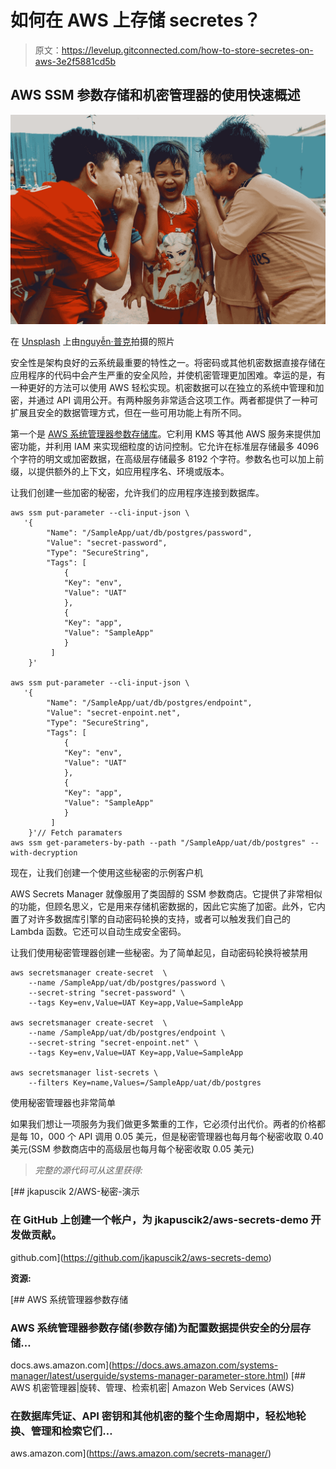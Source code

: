 # 如何在 AWS 上存储 secretes？

> 原文：<https://levelup.gitconnected.com/how-to-store-secretes-on-aws-3e2f5881cd5b>

## AWS SSM 参数存储和机密管理器的使用快速概述

![](img/9db904a8692efb8cbcc1ddd535f4842d.png)

在 [Unsplash](https://unsplash.com/s/photos/secrets?utm_source=unsplash&utm_medium=referral&utm_content=creditCopyText) 上由[nguyễn·普克](https://unsplash.com/@beemagic275?utm_source=unsplash&utm_medium=referral&utm_content=creditCopyText)拍摄的照片

安全性是架构良好的云系统最重要的特性之一。将密码或其他机密数据直接存储在应用程序的代码中会产生严重的安全风险，并使机密管理更加困难。幸运的是，有一种更好的方法可以使用 AWS 轻松实现。机密数据可以在独立的系统中管理和加密，并通过 API 调用公开。有两种服务非常适合这项工作。两者都提供了一种可扩展且安全的数据管理方式，但在一些可用功能上有所不同。

第一个是 [AWS 系统管理器参数存储库](https://docs.aws.amazon.com/systems-manager/latest/userguide/systems-manager-parameter-store.html)。它利用 KMS 等其他 AWS 服务来提供加密功能，并利用 IAM 来实现细粒度的访问控制。它允许在标准层存储最多 4096 个字符的明文或加密数据，在高级层存储最多 8192 个字符。参数名也可以加上前缀，以提供额外的上下文，如应用程序名、环境或版本。

让我们创建一些加密的秘密，允许我们的应用程序连接到数据库。

```
aws ssm put-parameter --cli-input-json \
   '{
        "Name": "/SampleApp/uat/db/postgres/password", 
        "Value": "secret-password", 
        "Type": "SecureString",
        "Tags": [
            {
            "Key": "env",
            "Value": "UAT"
            },
            {
            "Key": "app",
            "Value": "SampleApp"
            }
         ]
    }'

aws ssm put-parameter --cli-input-json \
   '{
        "Name": "/SampleApp/uat/db/postgres/endpoint", 
        "Value": "secret-enpoint.net", 
        "Type": "SecureString",
        "Tags": [
            {
            "Key": "env",
            "Value": "UAT"
            },
            {
            "Key": "app",
            "Value": "SampleApp"
            }
         ]
    }'// Fetch paramaters    
aws ssm get-parameters-by-path --path "/SampleApp/uat/db/postgres" --with-decryption
```

现在，让我们创建一个使用这些秘密的示例客户机

AWS Secrets Manager 就像服用了类固醇的 SSM 参数商店。它提供了非常相似的功能，但顾名思义，它是用来存储机密数据的，因此它实施了加密。此外，它内置了对许多数据库引擎的自动密码轮换的支持，或者可以触发我们自己的 Lambda 函数。它还可以自动生成安全密码。

让我们使用秘密管理器创建一些秘密。为了简单起见，自动密码轮换将被禁用

```
aws secretsmanager create-secret  \
    --name /SampleApp/uat/db/postgres/password \
    --secret-string "secret-password" \
    --tags Key=env,Value=UAT Key=app,Value=SampleApp

aws secretsmanager create-secret  \
    --name /SampleApp/uat/db/postgres/endpoint \
    --secret-string "secret-enpoint.net" \
    --tags Key=env,Value=UAT Key=app,Value=SampleApp

aws secretsmanager list-secrets \
    --filters Key=name,Values=/SampleApp/uat/db/postgres
```

使用秘密管理器也非常简单

如果我们想让一项服务为我们做更多繁重的工作，它必须付出代价。两者的价格都是每 10，000 个 API 调用 0.05 美元，但是秘密管理器也每月每个秘密收取 0.40 美元(SSM 参数商店中的高级层也每月每个秘密收取 0.05 美元)

> *完整的源代码可从这里获得:*

[](https://github.com/jkapuscik2/aws-secrets-demo) [## jkapuscik 2/AWS-秘密-演示

### 在 GitHub 上创建一个帐户，为 jkapuscik2/aws-secrets-demo 开发做贡献。

github.com](https://github.com/jkapuscik2/aws-secrets-demo) 

**资源:**

[](https://docs.aws.amazon.com/systems-manager/latest/userguide/systems-manager-parameter-store.html) [## AWS 系统管理器参数存储

### AWS 系统管理器参数存储(参数存储)为配置数据提供安全的分层存储…

docs.aws.amazon.com](https://docs.aws.amazon.com/systems-manager/latest/userguide/systems-manager-parameter-store.html) [](https://aws.amazon.com/secrets-manager/) [## AWS 机密管理器|旋转、管理、检索机密| Amazon Web Services (AWS)

### 在数据库凭证、API 密钥和其他机密的整个生命周期中，轻松地轮换、管理和检索它们…

aws.amazon.com](https://aws.amazon.com/secrets-manager/)